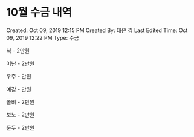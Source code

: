 # 10월 수금 내역

Created: Oct 09, 2019 12:15 PM
Created By: 태은 김
Last Edited Time: Oct 09, 2019 12:22 PM
Type: 수금

닉 - 2만원

어난 - 2만원

우주 - 만원

예감 - 만원

똘비 - 2만원

보노 - 2만원

둔두 - 2만원

